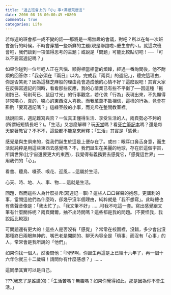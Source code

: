 ```yaml
---
title: "過去班會上的「小」事+滿紙荒唐言"
date: 2006-08-16 00:00:45 +0800
comments: true
categories: Life
---
```

<p>若每週的班會都一成不變的話──那將是一場無趣的會議，對吧？所以在每一次班會進行的時候，不時會穿插一些新鮮的主題(現是聯誼啦~慶生會的~)。就這次班會吧，我們談到一項值得思考的主題；或說是「問題」可能比較貼切吧！──「可以不要寫週記嗎？」</p><p>如果你碰到一位年輕人正在苦惱、顯得相當相當的煩躁，經過一番詢問後，他不耐煩的回答你：「我必須在『兩日』以內，完成我『兩頁』的週記。」，聽完這理由，你是否笑死？因為這樣芝麻般的理由竟會造成他的心情不好？這麼說吧！其實大家在反彈寫週記的同時，看看那些反應，我的心情業已有些不平衡了──因這種「拖則拖已、苟則苟已、鼠目寸光」的行事觀念，若化做「行為」表現出來，不免顯得非常噁心，真的，噁心的東西沒人喜歡。而我萬萬不敢相信，這樣的行為，竟會在斟酌「要寫週記嗎？」這綠豆般的小事，而充斥在整間教室裡。</p><p>話說回來，週記難寫與否？一位真正懂得生活、享受生活的人，兩頁勢必不夠的(所謂紙短情長吧？)。「生活」又怎麼解釋？玩<u>天堂</u>嗎？看<u>死亡筆記本</u>嗎？還是每天躲著教官？不不不，這些都不能拿來解釋；「生活」其實是「感覺」</p><p>感覺是與生俱來的，從我們誕生於這是上便存在了。或曰：眼耳口鼻舌身意，而生活就純粹是用這些東西去感覺嗎？不，我們誕生在美麗的地球，存在於這個宇宙，所謂世界(比宇宙還要更大的東西)，我覺得有義務要去感覺它，「感覺這世界」──用我們的「心」。</p><p>看書、聽鳥、啜茶、嗅花、迎風......這屬於生活。</p><p>心天、時、地、人、事、物......這就是生活。</p><p>回題，然而這些人為什麼排斥(寫週記一事)？這些人口口聲聲的抱怨，更諷刺的事，當問這他們為什麼時，卻幾乎沒半個理由，純粹就是「我不想寫」。此時總也有些聲音像是：「我太忙了」、「我文筆不好」......可我不吃這一套。寫出感覺跟文筆有什麼關係呢？兩頁爾爾，抽不出時間嗎？這些都是我的問題。(不要怪我，我說話比較狠)</p><p>可問題還有更大的！這些人是否沒有「感覺」？常常在校園裡，沒錯，多少會出沒那種終日兩眼無神的、嘴巴老是開開的、聊天內容全是「瑣事」而沒有「心事」的人，常常會是我所說的「他們」。</p><p>如果你找一個人，然後問他：「同學啊，你誕生再這是上已經十六年了，再一個十六年你就三十二歲囉！請問你有什麼感想？」......</p><p>這同學其實可以是自己。</p><p>???(我忘了是誰講的)：「生活苦嗎？無趣嗎？如果你覺得如此，那是因為你不會生活。」</p>
